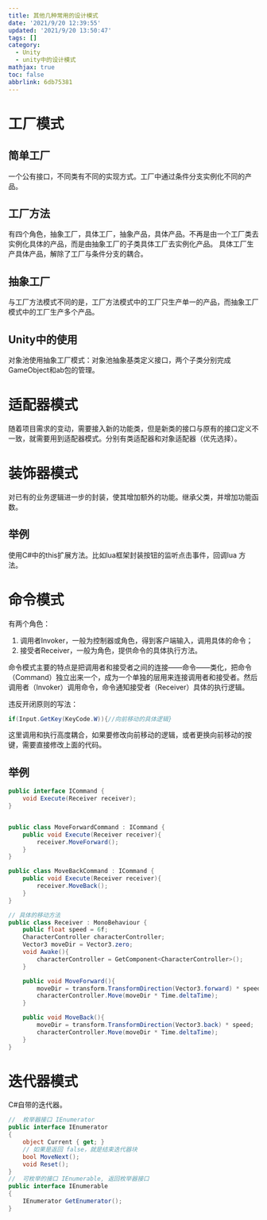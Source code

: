 ```yaml
---
title: 其他几种常用的设计模式
date: '2021/9/20 12:39:55'
updated: '2021/9/20 13:50:47'
tags: []
category:
  - Unity
  - unity中的设计模式
mathjax: true
toc: false
abbrlink: 6db75381
---
```

# 工厂模式
## 简单工厂
一个公有接口，不同类有不同的实现方式。工厂中通过条件分支实例化不同的产品。
<!--more-->

## 工厂方法
有四个角色，抽象工厂，具体工厂，抽象产品，具体产品。不再是由一个工厂类去实例化具体的产品，而是由抽象工厂的子类具体工厂去实例化产品。
具体工厂生产具体产品，解除了工厂与条件分支的耦合。

## 抽象工厂
与工厂方法模式不同的是，工厂方法模式中的工厂只生产单一的产品，而抽象工厂模式中的工厂生产多个产品。

## Unity中的使用
对象池使用抽象工厂模式：对象池抽象基类定义接口，两个子类分别完成GameObject和ab包的管理。

# 适配器模式
随着项目需求的变动，需要接入新的功能类，但是新类的接口与原有的接口定义不一致，就需要用到适配器模式。分别有类适配器和对象适配器（优先选择）。

# 装饰器模式
对已有的业务逻辑进一步的封装，使其增加额外的功能。继承父类，并增加功能函数。
## 举例
使用C#中的this扩展方法。比如lua框架封装按钮的监听点击事件，回调lua 方法。

# 命令模式
有两个角色：
1. 调用者Invoker，一般为控制器或角色，得到客户端输入，调用具体的命令；
2. 接受者Receiver，一般为角色，提供命令的具体执行方法。

命令模式主要的特点是把调用者和接受者之间的连接——命令——类化，把命令（Command）独立出来一个，成为一个单独的层用来连接调用者和接受者。然后调用者（Invoker）调用命令，命令通知接受者（Receiver）具体的执行逻辑。

违反开闭原则的写法：
```c#
if(Input.GetKey(KeyCode.W)){//向前移动的具体逻辑}
```
这里调用和执行高度耦合，如果要修改向前移动的逻辑，或者更换向前移动的按键，需要直接修改上面的代码。
## 举例
```c#
public interface ICommand {
    void Execute(Receiver receiver);
}


public class MoveForwardCommand : ICommand {
    public void Execute(Receiver receiver){
        receiver.MoveForward();
    }
}

public class MoveBackCommand : ICommand {
    public void Execute(Receiver receiver){
        receiver.MoveBack();
    }
}

// 具体的移动方法
public class Receiver : MonoBehaviour {
    public float speed = 6f;
    CharacterController characterController;
    Vector3 moveDir = Vector3.zero;
    void Awake(){
        characterController = GetComponent<CharacterController>();
    }

    public void MoveForward(){
        moveDir = transform.TransformDirection(Vector3.forward) * speed; 
        characterController.Move(moveDir * Time.deltaTime);
    }

    public void MoveBack(){
        moveDir = transform.TransformDirection(Vector3.back) * speed;
        characterController.Move(moveDir * Time.deltaTime);
    }
}

```

# 迭代器模式
C#自带的迭代器。
```c#
//  枚举器接口 IEnumerator
public interface IEnumerator
{
    object Current { get; }
    // 如果是返回 false，就是结束迭代器块
    bool MoveNext();
    void Reset();
}
//  可枚举的接口 IEnumerable, 返回枚举器接口
public interface IEnumerable
{
    IEnumerator GetEnumerator();
}
```